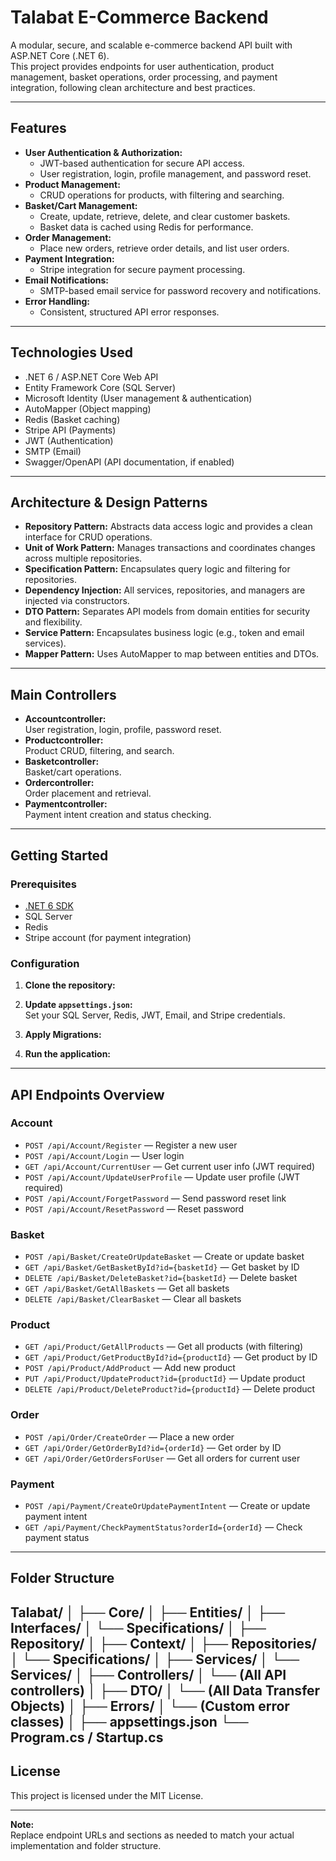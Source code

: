 # Talabat E-Commerce Backend

A modular, secure, and scalable e-commerce backend API built with ASP.NET Core (.NET 6).  
This project provides endpoints for user authentication, product management, basket operations, order processing, and payment integration, following clean architecture and best practices.

---

## Features

- **User Authentication & Authorization:**  
  - JWT-based authentication for secure API access.
  - User registration, login, profile management, and password reset.
- **Product Management:**  
  - CRUD operations for products, with filtering and searching.
- **Basket/Cart Management:**  
  - Create, update, retrieve, delete, and clear customer baskets.
  - Basket data is cached using Redis for performance.
- **Order Management:**  
  - Place new orders, retrieve order details, and list user orders.
- **Payment Integration:**  
  - Stripe integration for secure payment processing.
- **Email Notifications:**  
  - SMTP-based email service for password recovery and notifications.
- **Error Handling:**  
  - Consistent, structured API error responses.

---

## Technologies Used

- .NET 6 / ASP.NET Core Web API
- Entity Framework Core (SQL Server)
- Microsoft Identity (User management & authentication)
- AutoMapper (Object mapping)
- Redis (Basket caching)
- Stripe API (Payments)
- JWT (Authentication)
- SMTP (Email)
- Swagger/OpenAPI (API documentation, if enabled)

---

## Architecture & Design Patterns

- **Repository Pattern:** Abstracts data access logic and provides a clean interface for CRUD operations.
- **Unit of Work Pattern:** Manages transactions and coordinates changes across multiple repositories.
- **Specification Pattern:** Encapsulates query logic and filtering for repositories.
- **Dependency Injection:** All services, repositories, and managers are injected via constructors.
- **DTO Pattern:** Separates API models from domain entities for security and flexibility.
- **Service Pattern:** Encapsulates business logic (e.g., token and email services).
- **Mapper Pattern:** Uses AutoMapper to map between entities and DTOs.

---

## Main Controllers

- **Accountcontroller:**  
  User registration, login, profile, password reset.
- **Productcontroller:**  
  Product CRUD, filtering, and search.
- **Basketcontroller:**  
  Basket/cart operations.
- **Ordercontroller:**  
  Order placement and retrieval.
- **Paymentcontroller:**  
  Payment intent creation and status checking.

---

## Getting Started

### Prerequisites

- [.NET 6 SDK](https://dotnet.microsoft.com/download/dotnet/6.0)
- SQL Server
- Redis
- Stripe account (for payment integration)

### Configuration

1. **Clone the repository:**
   
2. **Update `appsettings.json`:**  
Set your SQL Server, Redis, JWT, Email, and Stripe credentials.

3. **Apply Migrations:**
   
4. **Run the application:**
   
---

## API Endpoints Overview

### Account

- `POST /api/Account/Register` — Register a new user
- `POST /api/Account/Login` — User login
- `GET /api/Account/CurrentUser` — Get current user info (JWT required)
- `POST /api/Account/UpdateUserProfile` — Update user profile (JWT required)
- `POST /api/Account/ForgetPassword` — Send password reset link
- `POST /api/Account/ResetPassword` — Reset password

### Basket

- `POST /api/Basket/CreateOrUpdateBasket` — Create or update basket
- `GET /api/Basket/GetBasketById?id={basketId}` — Get basket by ID
- `DELETE /api/Basket/DeleteBasket?id={basketId}` — Delete basket
- `GET /api/Basket/GetAllBaskets` — Get all baskets
- `DELETE /api/Basket/ClearBasket` — Clear all baskets

### Product

- `GET /api/Product/GetAllProducts` — Get all products (with filtering)
- `GET /api/Product/GetProductById?id={productId}` — Get product by ID
- `POST /api/Product/AddProduct` — Add new product
- `PUT /api/Product/UpdateProduct?id={productId}` — Update product
- `DELETE /api/Product/DeleteProduct?id={productId}` — Delete product

### Order

- `POST /api/Order/CreateOrder` — Place a new order
- `GET /api/Order/GetOrderById?id={orderId}` — Get order by ID
- `GET /api/Order/GetOrdersForUser` — Get all orders for current user

### Payment

- `POST /api/Payment/CreateOrUpdatePaymentIntent` — Create or update payment intent
- `GET /api/Payment/CheckPaymentStatus?orderId={orderId}` — Check payment status

---

## Folder Structure

Talabat/ │ ├── Core/ │   ├── Entities/ │   ├── Interfaces/ │   └── Specifications/ │ ├── Repository/ │   ├── Context/ │   ├── Repositories/ │   └── Specifications/ │ ├── Services/ │   └── Services/ │ ├── Controllers/ │   └── (All API controllers) │ ├── DTO/ │   └── (All Data Transfer Objects) │ ├── Errors/ │   └── (Custom error classes) │ ├── appsettings.json └── Program.cs / Startup.cs
---

## License

This project is licensed under the MIT License.

---

**Note:**  
Replace endpoint URLs and sections as needed to match your actual implementation and folder structure.
